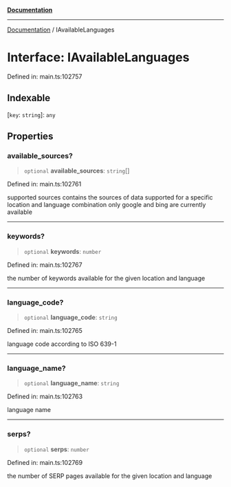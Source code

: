 [**Documentation**](../README.md)

***

[Documentation](../README.md) / IAvailableLanguages

# Interface: IAvailableLanguages

Defined in: main.ts:102757

## Indexable

\[`key`: `string`\]: `any`

## Properties

### available\_sources?

> `optional` **available\_sources**: `string`[]

Defined in: main.ts:102761

supported sources
contains the sources of data supported for a specific location and language combination
only google and bing are currently available

***

### keywords?

> `optional` **keywords**: `number`

Defined in: main.ts:102767

the number of keywords available for the given location and language

***

### language\_code?

> `optional` **language\_code**: `string`

Defined in: main.ts:102765

language code according to ISO 639-1

***

### language\_name?

> `optional` **language\_name**: `string`

Defined in: main.ts:102763

language name

***

### serps?

> `optional` **serps**: `number`

Defined in: main.ts:102769

the number of SERP pages available for the given location and language
